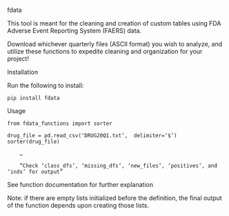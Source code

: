 fdata

This tool is meant for the cleaning and creation of custom tables using FDA Adverse Event Reporting System (FAERS) data.

Download whichever quarterly files (ASCII format) you wish to analyze, and utilize these functions to expedite cleaning and organization for your project!


Installation

Run the following to install:

	pip install fdata


Usage

	from fdata_functions import sorter

	drug_file = pd.read_csv(‘DRUG20Q1.txt’,  delimiter=‘$’)
	sorter(drug_file) 

		…

		“Check ‘class_dfs’, ‘missing_dfs’, ‘new_files’, ‘positives’, and ‘inds’ for output”

See function documentation for further explanation

Note: if there are empty lists initialized before the definition, the final output of the function depends upon creating those lists.